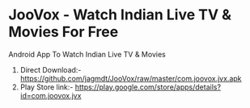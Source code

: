 # JooVox - Watch Indian Live TV & Movies For Free
Android App To Watch Indian Live TV &amp; Movies
1. Direct Download:- https://github.com/jagmdt/JooVox/raw/master/com.joovox.jvx.apk
2. Play Store link:- https://play.google.com/store/apps/details?id=com.joovox.jvx
